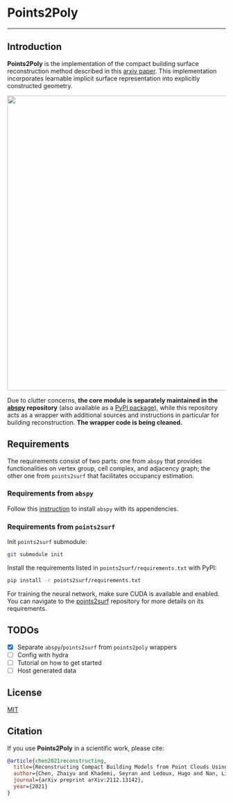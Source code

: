 # Points2Poly

-----------

## Introduction

**Points2Poly** is the implementation of the compact building surface reconstruction method described in this [arxiv paper](https://arxiv.org/abs/2112.13142). This implementation incorporates learnable implicit surface representation into explicitly constructed geometry.

<p align="center">
<img src="https://raw.githubusercontent.com/chenzhaiyu/points2poly/master/docs/images/teaser.png" width="680"/>
</p>

Due to clutter concerns, **the core module is separately maintained in the [abspy](https://github.com/chenzhaiyu/abspy) repository** (also available as a [PyPI package](https://pypi.org/project/abspy/)), while this repository acts as a wrapper with additional sources and instructions in particular for building reconstruction. **The wrapper code is being cleaned.**

## Requirements

The requirements consist of two parts: one from `abspy` that provides functionalities on vertex group, cell complex, and adjacency graph; the other one from `points2surf` that facilitates occupancy estimation.

### Requirements from `abspy` 

Follow this [instruction](https://github.com/chenzhaiyu/abspy#installation) to install `abspy` with its appendencies.

###  Requirements from `points2surf`

Init `points2surf` submodule:
```bash
git submodule init
```

Install the requirements listed in `points2surf/requirements.txt` with PyPI:

```bash
pip install -r points2surf/requirements.txt
```

For training the neural network, make sure CUDA is available and enabled.
You can navigate to the [points2surf](https://github.com/ErlerPhilipp/points2surf) repository for more details on its requirements.

## TODOs

- [x] Separate `abspy`/`points2surf` from `points2poly` wrappers
- [ ] Config with hydra
- [ ] Tutorial on how to get started
- [ ] Host generated data

## License

[MIT](https://raw.githubusercontent.com/chenzhaiyu/points2poly/main/LICENSE)

## Citation

If you use **Points2Poly** in a scientific work, please cite:

```bibtex
@article{chen2021reconstructing,
  title={Reconstructing Compact Building Models from Point Clouds Using Deep Implicit Fields},
  author={Chen, Zhaiyu and Khademi, Seyran and Ledoux, Hugo and Nan, Liangliang},
  journal={arXiv preprint arXiv:2112.13142},
  year={2021}
}
```

